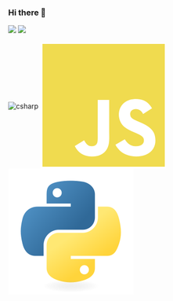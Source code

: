 ### Hi there 👋

<img height="180em" src="https://github-readme-stats-eight-theta.vercel.app/api?username=Redskyy7&show_icons=true&theme=dracula&include_all_commits=true&count_private=true"/>
<img height="180em" src="https://github-readme-stats-eight-theta.vercel.app/api/top-langs/?username=Redskyy7&layout=compact&langs_count=8&theme=dracula"/>

<div style="display: inline_block"><br>
  <img align="center" alt="csharp" src="https://cdn.jsdelivr.net/gh/devicons/devicon@latest/icons/csharp/csharp-original.svg"/>
  <img align="center" alt="js" src="https://raw.githubusercontent.com/devicons/devicon/master/icons/javascript/javascript-plain.svg" />
  <img align="center" alt="python" src="https://raw.githubusercontent.com/devicons/devicon/master/icons/python/python-original.svg" />
</div>

